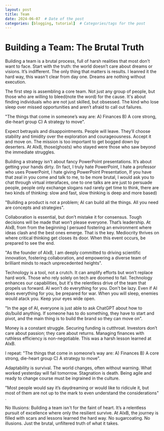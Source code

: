 ```yaml
---
layout: post
title: Team
date: 2024-06-07  # Date of the post
categories: [blogging, tutorial]  # Categories/tags for the post
---
```


# Building a Team: The Brutal Truth
Building a team is a brutal process, full of harsh realities that most don't want to face. Start with the truth: the world doesn’t care about dreams or visions. It’s indifferent. The only thing that matters is results. I leanred it the hard way, this wasn't clear from day one. Dreams are nothing without execution.

The first step is assembling a core team. Not just any group of people, but those who are willing to bleed(note the word) for the cause. It's about finding individuals who are not just skilled, but obsessed. The kind who lose sleep over missed opportunities and aren’t afraid to call out failures.

"The things that come in someone’s way are: A) Finances B) A core strong, die-heart group C) A strategy to move"​​.

Expect betrayals and disappointments. People will leave. They’ll choose stability and timidity over the exploration and courageousness. Accept it and move on. The mission is too important to get bogged down by deserters. At AIxB, those(ghosts) who stayed were those who saw beyond the immediate struggles.

Building a strategy isn't about fancy PowerPoint presentations. It’s about getting your hands dirty.
(In fact, I truly hate PowerPoint, I hate a professor who uses PowerPoint, I hate giving PowerPoint Presentation, If you have that zeal in you come and talk to me, to be more brutal, I would ask you to chat through virtual interafaces, one to one talks are are just to persuade people, people only exchange slogans nad rarely get time to think, there are two kinds of thinking: slow and fast, slow thinking is deep and more based)

"Building a product is not a problem; AI can build all the things. All you need are concepts and strategies"​​.

Collaboration is essential, but don’t mistake it for consensus. Tough decisions will be made that won’t please everyone. That’s leadership. At AIxB, from from the beginning I persued fostering an environment where ideas clash and the best ones emerge. That is the key. Mediocrity thrives on where critical thinking get closes its door. When this event occurs, be prepared to see the end.

"As the founder of AIxB, I am deeply committed to driving scientific innovation, fostering collaboration, and empowering a diverse team of brilliant minds to reach unprecedented heights"​​.

Technology is a tool, not a crutch. It can amplify efforts but won’t replace hard work. Those who rely solely on tech are doomed to fail. Technology enhances our capabilities, but it's the relentless drive of the team that propels us forward. AI won't do everything for you. Don't be lazy. Even if AI does everything for you, be prepared for war. When you will sleep, enemies would atack you. Keep your eyes wide open. 

"In the age of AI, everyone is just able to ask ChatGPT about how to do/build anything. If someone has to do something, they have to start and pivot, and the main thing is to build the brand so they can move on"​​.

Money is a constant struggle. Securing funding is cutthroat. Investors don’t care about passion; they care about returns. Managing finances with ruthless efficiency is non-negotiable. This was a harsh lesson learned at AIxB.

I repeat:
"The things that come in someone’s way are: A) Finances B) A core strong, die-heart group C) A strategy to move"​​.

Adaptability is survival. The world changes, often without warning. What worked yesterday will fail tomorrow. Stagnation is death. Being agile and ready to change course must be ingrained in the culture.

"Most people would say it’s daydreaming or would like to ridicule it, but most of them are not up to the mark to even understand the considerations"​​.

No Illusions:
Building a team isn't for the faint of heart. It’s a relentless pursuit of excellence where only the resilient survive. At AIxB, the journey is filled with scars and lessons learned the hard way. No sugarcoating. No illusions. Just the brutal, unfiltered truth of what it takes.